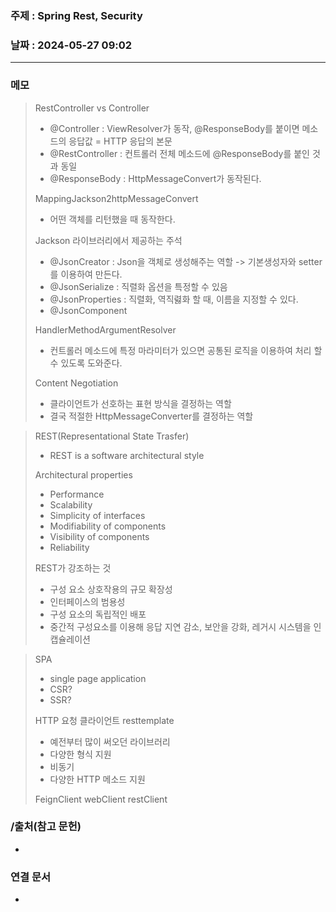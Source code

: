 ### 주제 : Spring Rest, Security

### 날짜 : 2024-05-27 09:02
----
### 메모
> RestController vs Controller
> 	- @Controller : ViewResolver가 동작, @ResponseBody를 붙이면 메소드의 응답값 = HTTP 응답의 본문
> 	- @RestController : 컨트롤러 전체 메소드에 @ResponseBody를 붙인 것과 동일
> 	- @ResponseBody : HttpMessageConvert가 동작된다.
> 
> MappingJackson2httpMessageConvert
> 	- 어떤 객체를 리턴했을 때 동작한다.
> 
> Jackson 라이브러리에서 제공하는 주석
> 	- @JsonCreator : Json을 객체로 생성해주는 역할 -> 기본생성자와 setter를 이용하여 만든다.
> 	- @JsonSerialize : 직렬화 옵션을 특정할 수 있음
> 	- @JsonProperties : 직렬화, 역직렳화 할 때, 이름을 지정할 수 있다.
> 	- @JsonComponent
> 
> HandlerMethodArgumentResolver
> 	- 컨트롤러 메소드에 특정 마라미터가 있으면 공통된 로직을 이용하여 처리 할 수 있도록 도와준다.
> 
> Content Negotiation
> 	- 클라이언트가 선호하는 표현 방식을 결정하는 역할
> 	- 결국 적절한 HttpMessageConverter를 결정하는 역할

> REST(Representational State Trasfer)
> 	- REST is a software architectural style
> 
> Architectural properties
> 	- Performance
> 	- Scalability
> 	- Simplicity of interfaces
> 	- Modifiability of components
> 	- Visibility of components
> 	- Reliability
> 
> REST가 강조하는 것
> 	- 구성 요소 상호작용의 규모 확장성
> 	- 인터페이스의 범용성
> 	- 구성 요소의 독립적인 배포
> 	- 중간적 구성요소를 이용해 응답 지연 감소, 보안을 강화, 레거시 시스템을 인캡슐레이션

> SPA
> 	- single page application
> 	- CSR?
> 	- SSR?
> 
> HTTP 요청 클라이언트
> resttemplate
> 	- 예전부터 많이 써오던 라이브러리
> 	- 다양한 형식 지원
> 	- 비동기
> 	- 다양한 HTTP 메소드 지원
> 
> FeignClient
> webClient
> restClient
 
### /출처(참고 문헌)
-

### 연결 문서
-

